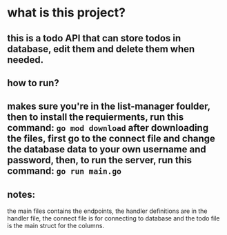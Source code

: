 # what is this project?
this is a todo API that can store todos in database, edit them and delete them when needed.
---
## how to run?
makes sure you're in the list-manager foulder, then to install the requierments, run this command:
`go mod download`
after downloading the files, first go to the connect file and change the database data to your own username and password, then, to run the server, run this command:
`go run main.go`
---
## notes:
the main files contains the endpoints, the handler definitions are in the handler file, the connect file is for connecting to database and the todo file is the main struct for the columns.

